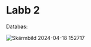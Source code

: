 <h1>Labb 2</h1>

<p>Databas:</p>

![Skärmbild 2024-04-18 152717](https://github.com/ZoranDotNet/Asp.Net-Labb2/assets/128193220/c4e662d9-e4e6-45b4-9c01-e8c14d85fc05)
